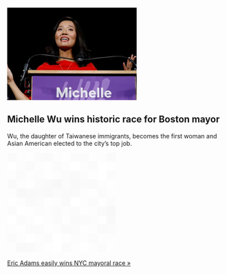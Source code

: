
![Michelle Wu wins historic race for Boston mayor](./20211103055837.png)
## Michelle Wu wins historic race for Boston mayor

Wu, the daughter of Taiwanese immigrants, becomes the first woman and Asian American elected to the city’s top job.

![pic](../square_bg.png)

[Eric Adams easily wins NYC mayoral race »](https://www.yahoo.com/news/mayoral-races-stay-focused-police-123710550.html)
